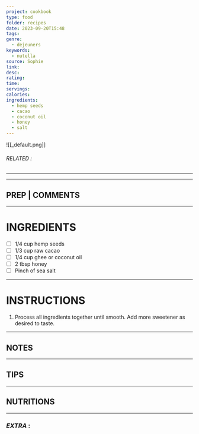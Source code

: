 ```yaml
---
project: cookbook
type: food
folder: recipes
date: 2023-09-20T15:48
tags: 
genre:
  - dejeuners
keywords:
  - nutella
source: Sophie
link: 
desc: 
rating: 
time: 
servings: 
calories: 
ingredients:
  - hemp seeds
  - cacao
  - coconut oil
  - honey
  - salt
---
```


![[_default.png]]
###### *RELATED* : 
---


---
## PREP | COMMENTS



---
# INGREDIENTS

- [ ] 1/4 cup hemp seeds
- [ ] 1/3 cup raw cacao
- [ ] 1/4 cup ghee or coconut oil
- [ ] 2 tbsp honey
- [ ] Pinch of sea salt

---
# INSTRUCTIONS

1. Process all ingredients together until smooth. Add more sweetener as desired to taste.

---
## NOTES



---
## TIPS



---
## NUTRITIONS



---
### *EXTRA* :



